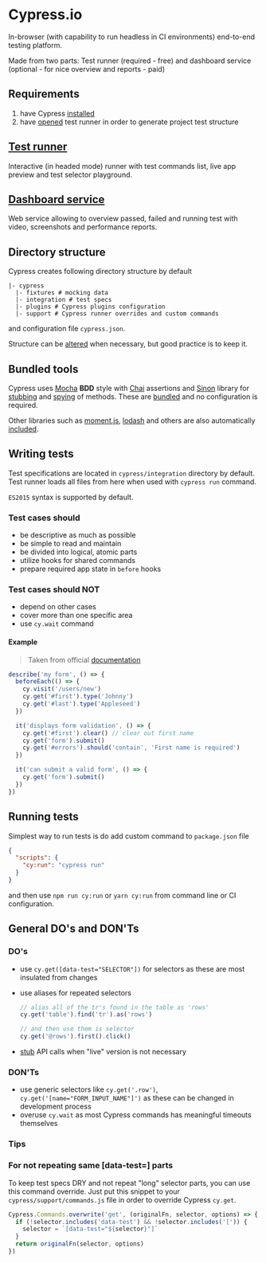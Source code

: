 # Cypress.io

In-browser (with capability to run headless in CI environments) end-to-end testing platform.

Made from two parts: Test runner (required - free) and dashboard service (optional - for nice overview and reports - paid)

## Requirements

1. have Cypress [installed](https://docs.cypress.io/guides/getting-started/installing-cypress.html#npm-install)
2. have [opened](https://docs.cypress.io/guides/getting-started/installing-cypress.html#Opening-Cypress) test runner in order to generate project test structure

## [Test runner](https://docs.cypress.io/guides/core-concepts/test-runner.html)

Interactive (in headed mode) runner with test commands list, live app preview and test selector playground.

## [Dashboard service](https://docs.cypress.io/guides/core-concepts/dashboard-service.html)

Web service allowing to overview passed, failed and running test with video, screenshots and performance reports.

## Directory structure

Cypress creates following directory structure by default

```
|- cypress
  |- fixtures # mocking data
  |- integration # test specs
  |- plugins # Cypress plugins configuration
  |- support # Cypress runner overrides and custom commands
```

and configuration file `cypress.json`.

Structure can be [altered](https://docs.cypress.io/guides/references/configuration.html#Folders-Files) when necessary, but good practice is to keep it.

## Bundled tools

Cypress uses [Mocha](http://mochajs.org) **BDD** style with [Chai](http://chaijs.com) assertions and [Sinon](http://sinonjs.org) library for [stubbing](https://docs.cypress.io/api/commands/stub.html#Syntax) and [spying](https://docs.cypress.io/api/commands/spy.html#Syntax) of methods.
These are [bundled](https://docs.cypress.io/guides/references/bundled-tools.html) and no configuration is required.

Other libraries such as [moment.js](http://momentjs.com), [lodash](https://lodash.com) and others are also automatically [included](https://docs.cypress.io/guides/references/bundled-tools.html#Other-Library-Utilities).

## Writing tests

Test specifications are located in `cypress/integration` directory by default. 
Test runner loads all files from here when used with `cypress run` command.

`ES2015` syntax is supported by default.

### Test cases should

- be descriptive as much as possible
- be simple to read and maintain
- be divided into logical, atomic parts
- utilize hooks for shared commands
- prepare required app state in `before` hooks

### Test cases should NOT

- depend on other cases
- cover more than one specific area
- use `cy.wait` command 

#### Example

> Taken from official [documentation](https://docs.cypress.io/guides/references/best-practices.html#2-Run-shared-code-before-each-test)

```javascript
describe('my form', () => {
  beforeEach(() => {
    cy.visit('/users/new')
    cy.get('#first').type('Johnny')
    cy.get('#last').type('Appleseed')
  })

  it('displays form validation', () => {
    cy.get('#first').clear() // clear out first name
    cy.get('form').submit()
    cy.get('#errors').should('contain', 'First name is required')
  })

  it('can submit a valid form', () => {
    cy.get('form').submit()
  })
})
```

## Running tests

Simplest way to run tests is do add custom command to `package.json` file

```json
{
  "scripts": {
    "cy:run": "cypress run"
  }
}
```

and then use `npm run cy:run` or `yarn cy:run` from command line or CI configuration.

## General DO's and DON'Ts

### DO's

- use `cy.get([data-test="SELECTOR"])` for selectors as these are most insulated from changes
- use aliases for repeated selectors

  ```javascript
  // alias all of the tr's found in the table as 'rows'
  cy.get('table').find('tr').as('rows')
  
  // and then use them is selector
  cy.get('@rows').first().click()
  ```
  
- [stub](https://docs.cypress.io/guides/guides/network-requests.html#Stubbing) API calls when "live" version is not necessary

### DON'Ts

- use generic selectors like `cy.get('.row')`, `cy.get('[name="FORM_INPUT_NAME"]')` as these can be changed in development process
- overuse `cy.wait` as most Cypress commands has meaningful timeouts themselves 

### Tips

### For not repeating same [data-test=] parts
 
To keep test specs DRY and not repeat "long" selector parts, you can use this command override.
Just put this snippet to your `cypress/support/commands.js` file in order to override Cypress `cy.get`.

```javascript
Cypress.Commands.overwrite('get', (originalFn, selector, options) => {
  if (!selector.includes('data-test') && !selector.includes('[')) {
    selector = `[data-test="${selector}"]`
  }
  return originalFn(selector, options)
})
```
